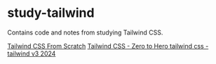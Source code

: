 # study-tailwind

Contains code and notes from studying Tailwind CSS.

[Tailwind CSS From Scratch](./tailwind-from-scratch/)
[Tailwind CSS - Zero to Hero tailwind css - tailwind v3 2024
](./tailwind-css-zero-to-hero/)
